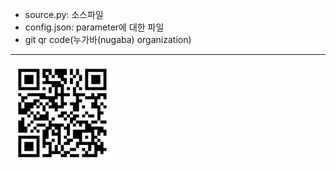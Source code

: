 * source.py: 소스파일
* config.json: parameter에 대한 파일
* git qr code(누가바(nugaba) organization)
-----------
![git qr code](/images/250712_qrcode.png)

